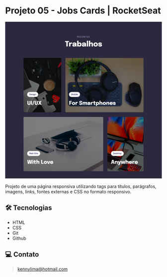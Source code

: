 # Projeto 05 - Jobs Cards | RocketSeat 

![preview](./.github/preview.png)

Projeto de uma página responsiva utilizando tags para títulos, parágrafos, imagens, links, fontes externas e CSS no formato responsivo.

## 🛠 Tecnologias 
- HTML
- CSS
- Git
- Github

## 💻 Contato 

 > kennylima@hotmail.com